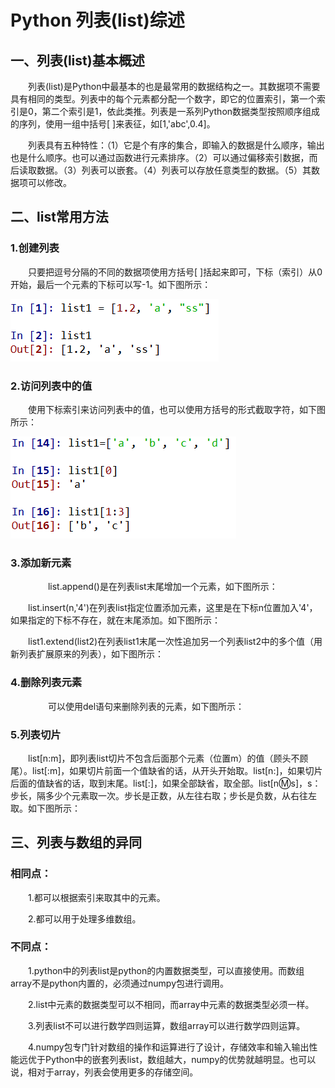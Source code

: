 # **Python  列表(list)综述**

## **一、列表(list)基本概述**

　　列表(list)是Python中最基本的也是最常用的数据结构之一。其数据项不需要具有相同的类型。列表中的每个元素都分配一个数字，即它的位置索引，第一个索引是0，第二个索引是1，依此类推。列表是一系列Python数据类型按照顺序组成的序列，使用一组中括号[ ]来表征，如[1,'abc',0.4]。

　　列表具有五种特性：（1）它是个有序的集合，即输入的数据是什么顺序，输出也是什么顺序。也可以通过函数进行元素排序。（2）可以通过偏移索引数据，而后读取数据。（3）列表可以嵌套。（4）列表可以存放任意类型的数据。（5）其数据项可以修改。

## **二、list常用方法**

### **1.创建列表**

　　只要把逗号分隔的不同的数据项使用方括号[ ]括起来即可，下标（索引）从0开始，最后一个元素的下标可以写-1。如下图所示：

![](https://github.com/1006269809/Data_mining/blob/main/image/creat%20list.PNG)


### **2.访问列表中的值**

　　使用下标索引来访问列表中的值，也可以使用方括号的形式截取字符，如下图所示：

![](https://github.com/1006269809/Data_mining/blob/main/image/visit.PNG)


### **3.添加新元素**
　　
　　list.append()是在列表list末尾增加一个元素，如下图所示：




　　list.insert(n,'4')在列表list指定位置添加元素，这里是在下标n位置加入'4'，如果指定的下标不存在，就在末尾添加。如下图所示：




　　list1.extend(list2)在列表list1末尾一次性追加另一个列表list2中的多个值（用新列表扩展原来的列表），如下图所示：




### **4.删除列表元素**
　　
　　可以使用del语句来删除列表的元素，如下图所示：




### **5.列表切片**

　　list[n:m]，即列表list切片不包含后面那个元素（位置m）的值（顾头不顾尾）。list[:m]，如果切片前面一个值缺省的话，从开头开始取。list[n:]，如果切片后面的值缺省的话，取到末尾。list[:]，如果全部缺省，取全部。list[n:m:s]，s：步长，隔多少个元素取一次。步长是正数，从左往右取；步长是负数，从右往左取。如下图所示：








## **三、列表与数组的异同**

### **相同点：**

　　1.都可以根据索引来取其中的元素。

　　2.都可以用于处理多维数组。

### **不同点：**

　　1.python中的列表list是python的内置数据类型，可以直接使用。而数组array不是python内置的，必须通过numpy包进行调用。

　　2.list中元素的数据类型可以不相同，而array中元素的数据类型必须一样。

　　3.列表list不可以进行数学四则运算，数组array可以进行数学四则运算。

　　4.numpy包专门针对数组的操作和运算进行了设计，存储效率和输入输出性能远优于Python中的嵌套列表list，数组越大，numpy的优势就越明显。也可以说，相对于array，列表会使用更多的存储空间。
